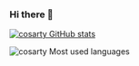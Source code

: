 ### Hi there 👋


[![cosarty GitHub stats](https://github-readme-stats.vercel.app/api?username=cosarty&show_icons=true&theme=radical)](https://github.com/anuraghazra/github-readme-stats)

![cosarty Most used languages](https://github-readme-stats.vercel.app/api/top-langs/?username=cosarty&layout=compact&hide_border=true&langs_count=10)


<!--
**cosarty/cosarty** is a ✨ _special_ ✨ repository because its `README.md` (this file) appears on your GitHub profile.

Here are some ideas to get you started:

- 🔭 I’m currently working on ...
- 🌱 I’m currently learning ...
- 👯 I’m looking to collaborate on ...
- 🤔 I’m looking for help with ...
- 💬 Ask me about ...
- 📫 How to reach me: ...
- 😄 Pronouns: ...
- ⚡ Fun fact: ...
-->

